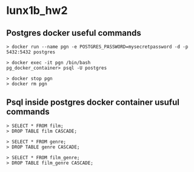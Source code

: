 # lunx1b_hw2

## Postgres docker useful commands

```
> docker run --name pgn -e POSTGRES_PASSWORD=mysecretpassword -d -p 5432:5432 postgres

> docker exec -it pgn /bin/bash
pg_docker_container> psql -U postgres

> docker stop pgn
> docker rm pgn
```

## Psql inside postgres docker container usuful commands
```
> SELECT * FROM film;
> DROP TABLE film CASCADE;

> SELECT * FROM genre;
> DROP TABLE genre CASCADE;

> SELECT * FROM film_genre;
> DROP TABLE film_genre CASCADE;
```
